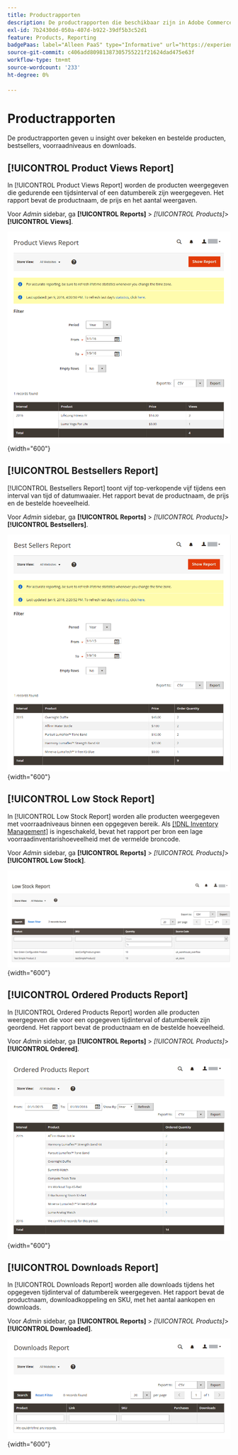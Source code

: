 ```yaml
---
title: Productrapporten
description: De productrapporten die beschikbaar zijn in Adobe Commerce en Magento Open Source geven u insight over bekeken en bestelde producten, bestsellers, voorraadniveaus en downloads.
exl-id: 7b2430dd-050a-407d-b922-39df5b3c52d1
feature: Products, Reporting
badgePaas: label="Alleen PaaS" type="Informative" url="https://experienceleague.adobe.com/en/docs/commerce/user-guides/product-solutions" tooltip="Is alleen van toepassing op Adobe Commerce op Cloud-projecten (door Adobe beheerde PaaS-infrastructuur) en op projecten in het veld."
source-git-commit: c406add80981387305755221f21624dad475e63f
workflow-type: tm+mt
source-wordcount: '233'
ht-degree: 0%

---
```


# Productrapporten

De productrapporten geven u insight over bekeken en bestelde producten, bestsellers, voorraadniveaus en downloads.

## [!UICONTROL Product Views Report]

In [!UICONTROL Product Views Report] worden de producten weergegeven die gedurende een tijdsinterval of een datumbereik zijn weergegeven. Het rapport bevat de productnaam, de prijs en het aantal weergaven.

Voor _Admin_ sidebar, ga **[!UICONTROL Reports]** > _[!UICONTROL Products]_>**[!UICONTROL Views]**.

![ Rapport van de Weergaven van het Product ](./assets/product-views.png){width="600"}

## [!UICONTROL Bestsellers Report]

[!UICONTROL Bestsellers Report] toont vijf top-verkopende vijf tijdens een interval van tijd of datumwaaier. Het rapport bevat de productnaam, de prijs en de bestelde hoeveelheid.

Voor _Admin_ sidebar, ga **[!UICONTROL Reports]** > _[!UICONTROL Products]_>**[!UICONTROL Bestsellers]**.

![ Rapport Bestsellers ](./assets/bestsellers.png){width="600"}

## [!UICONTROL Low Stock Report]

In [!UICONTROL Low Stock Report] worden alle producten weergegeven met voorraadniveaus binnen een opgegeven bereik. Als [[!DNL Inventory Management]](../inventory-management/introduction.md) is ingeschakeld, bevat het rapport per bron een lage voorraadinventarishoeveelheid met de vermelde broncode.

Voor _Admin_ sidebar, ga **[!UICONTROL Reports]** > _[!UICONTROL Products]_>**[!UICONTROL Low Stock]**.

![ Laag Rapport van de Voorraad ](./assets/low-stock.png){width="600"}

## [!UICONTROL Ordered Products Report]

In [!UICONTROL Ordered Products Report] worden alle producten weergegeven die voor een opgegeven tijdinterval of datumbereik zijn geordend. Het rapport bevat de productnaam en de bestelde hoeveelheid.

Voor _Admin_ sidebar, ga **[!UICONTROL Reports]** > _[!UICONTROL Products]_>**[!UICONTROL Ordered]**.

![ het Geordende Rapport van Producten ](./assets/products-ordered.png){width="600"}

## [!UICONTROL Downloads Report]

In [!UICONTROL Downloads Report] worden alle downloads tijdens het opgegeven tijdinterval of datumbereik weergegeven. Het rapport bevat de productnaam, downloadkoppeling en SKU, met het aantal aankopen en downloads.

Voor _Admin_ sidebar, ga **[!UICONTROL Reports]** > _[!UICONTROL Products]_>**[!UICONTROL Downloaded]**.

![ Rapport van Downloads ](./assets/downloads.png){width="600"}
